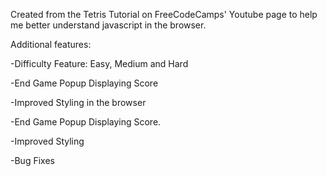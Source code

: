 
Created from the Tetris Tutorial on FreeCodeCamps' Youtube page to help me better understand javascript in the browser. 

Additional features:

-Difficulty Feature: Easy, Medium and Hard

-End Game Popup Displaying Score

-Improved Styling in the browser

-End Game Popup Displaying Score.

-Improved Styling

-Bug Fixes
